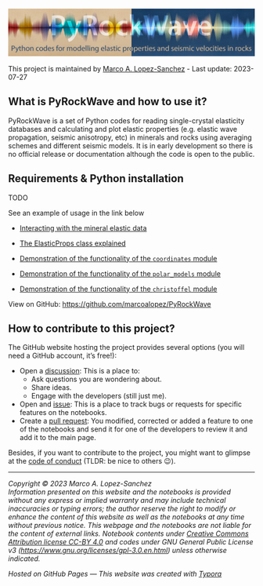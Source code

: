 ![header](https://raw.githubusercontent.com/marcoalopez/PyRockWave/main/img/header.jpg)

This project is maintained by [Marco A. Lopez-Sanchez](https://marcoalopez.github.io/) - Last update: 2023-07-27  

## What is PyRockWave and how to use it?

PyRockWave is a set of Python codes for reading single-crystal elasticity databases and calculating and plot elastic properties (e.g. elastic wave propagation, seismic anisotropy, etc) in minerals and rocks using averaging schemes and different seismic models. It is in early development so there is no official release or documentation although the code is open to the public.

## Requirements & Python installation

TODO

See an example of usage in the link below

- [Interacting with the mineral elastic data](https://deepnote.com/viewer/github/marcoalopez/PyRockWave/blob/main/src/example_database.ipynb)

- [The ElasticProps class explained](https://deepnote.com/viewer/github/marcoalopez/PyRockWave/blob/main/src/ElasticTensor_explained.ipynb)

- [Demonstration of the functionality of the ``coordinates`` module](https://deepnote.com/viewer/github/marcoalopez/PyRockWave/blob/main/src/example_coordinates.ipynb)

- [Demonstration of the functionality of the ``polar_models`` module](https://deepnote.com/viewer/github/marcoalopez/PyRockWave/blob/main/src/example_polar.ipynb)
- [Demonstration of the functionality of the ``christoffel`` module](https://deepnote.com/viewer/github/marcoalopez/PyRockWave/blob/main/src/example_christoffel.ipynb)

View on GitHub: https://github.com/marcoalopez/PyRockWave

## How to contribute to this project?

The GitHub website hosting the project provides several options (you will need a GitHub account, it’s free!):

- Open a [discussion](https://github.com/marcoalopez/PyRockWave/discussions): This is a place to:
  - Ask questions you are wondering about.
  - Share ideas.
  - Engage with the developers (still just me).
- Open and [issue](https://github.com/marcoalopez/PyRockWave/issues): This is a place to track bugs or requests for specific features on the notebooks.
- Create a [pull request](https://github.com/marcoalopez/PyRockWave/pulls): You modified, corrected or added a feature to one of the notebooks and send it for one of the developers to review it and add it to the main page.

Besides, if you want to contribute to the project, you might want to glimpse at the [code of conduct](https://github.com/marcoalopez/strength_envelopes/blob/master/CODE_OF_CONDUCT.md) (TLDR: be nice to others 😉). 

---
*Copyright © 2023 Marco A. Lopez-Sanchez*  
_Information presented on this website and the notebooks is provided without any express or implied warranty and may include technical inaccuracies or typing errors; the author reserve the right to modify or enhance the content of this website as well as the notebooks at any time without previous notice. This webpage and the notebooks are not liable for the content of external links. Notebook contents under [Creative Commons Attribution license CC-BY 4.0](https://creativecommons.org/licenses/by/4.0/) and codes under GNU General Public License v3 (https://www.gnu.org/licenses/gpl-3.0.en.html) unless otherwise indicated._

_Hosted on GitHub Pages — This website was created with [Typora](https://typora.io/)_